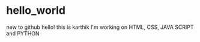# hello_world
new to github
hello! this is karthik
I'm working on HTML, CSS, JAVA SCRIPT and PYTHON
